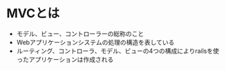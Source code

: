 # MVCとは
- モデル、ビュー、コントローラーの総称のこと
- Webアプリケーションシステムの処理の構造を表している
- ルーティング、コントローラ、モデル、ビューの4つの構成によりrailsを使ったアプリケーションは作成される
